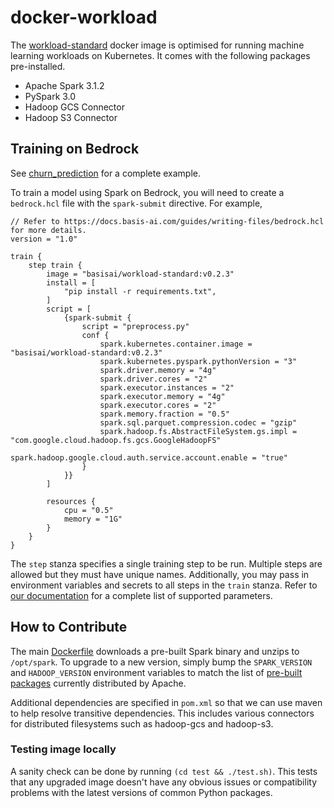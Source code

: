 # docker-workload

The [workload-standard](https://hub.docker.com/r/basisai/workload-standard) docker image is optimised for running machine learning workloads on Kubernetes. It comes with the following packages pre-installed.

- Apache Spark 3.1.2
- PySpark 3.0
- Hadoop GCS Connector
- Hadoop S3 Connector

## Training on Bedrock

See [churn_prediction](https://github.com/basisai/churn_prediction) for a complete example.

To train a model using Spark on Bedrock, you will need to create a `bedrock.hcl` file with the `spark-submit` directive. For example,

```hcl
// Refer to https://docs.basis-ai.com/guides/writing-files/bedrock.hcl for more details.
version = "1.0"

train {
    step train {
        image = "basisai/workload-standard:v0.2.3"
        install = [
            "pip install -r requirements.txt",
        ]
        script = [
            {spark-submit {
                script = "preprocess.py"
                conf {
                    spark.kubernetes.container.image = "basisai/workload-standard:v0.2.3"
                    spark.kubernetes.pyspark.pythonVersion = "3"
                    spark.driver.memory = "4g"
                    spark.driver.cores = "2"
                    spark.executor.instances = "2"
                    spark.executor.memory = "4g"
                    spark.executor.cores = "2"
                    spark.memory.fraction = "0.5"
                    spark.sql.parquet.compression.codec = "gzip"
                    spark.hadoop.fs.AbstractFileSystem.gs.impl = "com.google.cloud.hadoop.fs.gcs.GoogleHadoopFS"
                    spark.hadoop.google.cloud.auth.service.account.enable = "true"
                }
            }}
        ]

        resources {
            cpu = "0.5"
            memory = "1G"
        }
    }
}
```

The `step` stanza specifies a single training step to be run. Multiple steps are allowed but they must have unique names. Additionally, you may pass in environment variables and secrets to all steps in the `train` stanza. Refer to [our documentation](https://docs.basis-ai.com/guides/writing-files/bedrock.hcl#train-stanza) for a complete list of supported parameters.

## How to Contribute

The main [Dockerfile](Dockerfile) downloads a pre-built Spark binary and unzips to `/opt/spark`. To upgrade to a new version, simply bump the `SPARK_VERSION` and `HADOOP_VERSION` environment variables to match the list of [pre-built packages](https://spark.apache.org/downloads.html) currently distributed by Apache.

Additional dependencies are specified in `pom.xml` so that we can use maven to help resolve transitive dependencies. This includes various connectors for distributed filesystems such as hadoop-gcs and hadoop-s3.

### Testing image locally

A sanity check can be done by running `(cd test && ./test.sh)`. This tests that any upgraded image doesn't have any obvious issues or compatibility problems with the latest versions of common Python packages.
